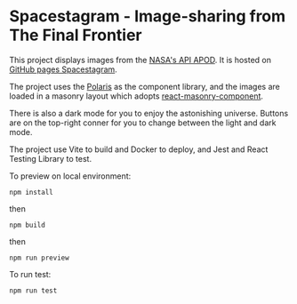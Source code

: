 # Spacestagram - Image-sharing from The Final Frontier

This project displays images from the [NASA's API APOD](https://github.com/nasa/apod-api#docs). It is hosted on [GitHub pages Spacestagram](https://kevinwfhe.github.io/spacestagram/).

The project uses the [Polaris](https://polaris.shopify.com/components/get-started) as the component library, and the images are loaded in a masonry layout which adopts [react-masonry-component](https://github.com/eiriklv/react-masonry-component).

There is also a dark mode for you to enjoy the astonishing universe. Buttons are on the top-right conner for you to change between the light and dark mode.

The project use Vite to build and Docker to deploy, and Jest and React Testing Library to test.

To preview on local environment:

```
npm install
```
then
```
npm build
```
then
```
npm run preview
```

To run test:
```
npm run test
```
